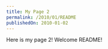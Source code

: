 ```yaml
---
title: My Page 2
permalink: /2010/01/README
publishedOn: 2010-01-02
---
```


Here is my page 2! Welcome README!
